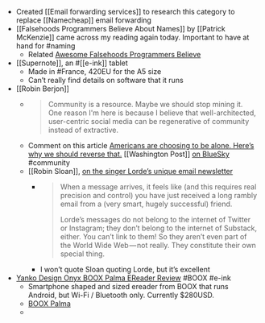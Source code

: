 - Created [[Email forwarding services]] to research this category to replace [[Namecheap]] email forwarding
- [[Falsehoods Programmers Believe About Names]] by [[Patrick McKenzie]] came across my reading again today. Important to have at hand for #naming
	- Related [Awesome Falsehoods Programmers Believe](https://github.com/spickermann/awesome-falsehoods-programmers-believe)
- [[Supernote]], an #[[e-ink]] tablet
	- Made in #France, 420EU for the A5 size
	- Can’t really find details on software that it runs
- [[Robin Berjon]]
	- > Community is a resource. Maybe we should stop mining it. One reason I'm here is because I believe that well-architected, user-centric social media can be regenerative of community instead of extractive.
	- Comment on this article [Americans are choosing to be alone. Here’s why we should reverse that.](https://www.washingtonpost.com/opinions/2022/11/23/americans-alone-thanksgiving-friends/) [[Washington Post]] [on BlueSky](https://bsky.app/profile/robin.berjon.com/post/3kanjqatrew2l) #community
	- [[Robin Sloan]], [on the singer Lorde’s unique email newsletter](https://www.robinsloan.com/newsletters/angular-momentum/#lorde)
		- > When a message arrives, it feels like (and this requires real precision and control) you have just received a long rambly email from a (very smart, hugely successful) friend.
		  >
		  > Lorde’s messages do not belong to the internet of Twitter or Instagram; they don’t belong to the internet of Substack, either. You can’t link to them! So they aren’t even part of the World Wide Web — not really. They constitute their own special thing.
		- I won’t quote Sloan quoting Lorde, but it’s excellent
- [Yanko Design Onyx BOOX Palma EReader Review](https://www.yankodesign.com/2023/09/28/onyx-boox-palma-ereader-review-boldly-going-where-no-ereader-has-gone-before/) #BOOX #e-ink
	- Smartphone shaped and sized ereader from BOOX that runs Android, but Wi-Fi / Bluetooth only. Currently $280USD.
	- [BOOX Palma](https://shop.boox.com/products/palma)
	-